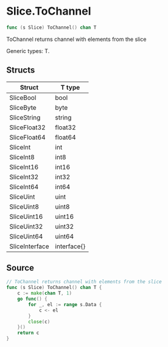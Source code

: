 # Slice.ToChannel

```go
func (s Slice) ToChannel() chan T
```

ToChannel returns channel with elements from the slice

Generic types: T.

## Structs

| Struct | T type |
| ------ | ------ |
| SliceBool | bool |
| SliceByte | byte |
| SliceString | string |
| SliceFloat32 | float32 |
| SliceFloat64 | float64 |
| SliceInt | int |
| SliceInt8 | int8 |
| SliceInt16 | int16 |
| SliceInt32 | int32 |
| SliceInt64 | int64 |
| SliceUint | uint |
| SliceUint8 | uint8 |
| SliceUint16 | uint16 |
| SliceUint32 | uint32 |
| SliceUint64 | uint64 |
| SliceInterface | interface{} |

## Source

```go
// ToChannel returns channel with elements from the slice
func (s Slice) ToChannel() chan T {
	c := make(chan T, 1)
	go func() {
		for _, el := range s.Data {
			c <- el
		}
		close(c)
	}()
	return c
}
```

